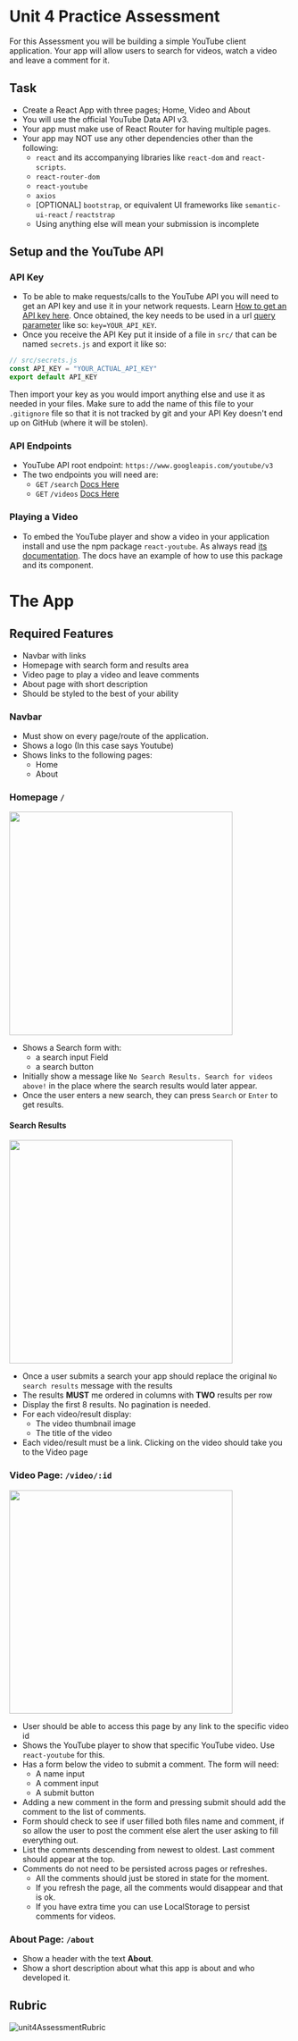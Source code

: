 # Unit 4 Practice Assessment

For this Assessment you will be building a simple YouTube client application. Your app will allow users to search for videos, watch a video and leave a comment for it.

## Task

- Create a React App with three pages; Home, Video and About
- You will use the official YouTube Data API v3. 
- Your app must make use of React Router for having multiple pages. 
- Your app may NOT use any other dependencies other than the following:
  - `react` and its accompanying libraries like `react-dom` and `react-scripts`.
  - `react-router-dom`
  - `react-youtube`
  - `axios`
  - [OPTIONAL] `bootstrap`, or equivalent UI frameworks like `semantic-ui-react` / `reactstrap`
  - Using anything else will mean your submission is incomplete

## Setup and the YouTube API

### API Key
  * To be able to make requests/calls to the YouTube API you will need to get an API key and use it in your network requests. Learn [How to get an API key here](how_to_get_youtube_api_key.md). Once obtained, the key needs to be used in a url [query parameter](https://en.wikipedia.org/wiki/Query_string#Structure) like so: `key=YOUR_API_KEY`. 
  * Once you receive the API Key put it inside of a file in `src/` that can be named `secrets.js` and export it like so:
  ```js
  // src/secrets.js
  const API_KEY = "YOUR_ACTUAL_API_KEY"
  export default API_KEY
  ```
  Then import your key as you would import anything else and use it as needed in your files. Make sure to add the name of this file to your `.gitignore` file so that it is not tracked by git and your API Key doesn't end up on GitHub (where it will be stolen).

### API Endpoints
  * YouTube API root endpoint: `https://www.googleapis.com/youtube/v3`
  * The two endpoints you will need are:
    * `GET` `/search` [Docs Here](https://developers.google.com/youtube/v3/docs/search/list)
    * `GET` `/videos` [Docs Here](https://developers.google.com/youtube/v3/docs/videos/list)

### Playing a Video
  * To embed the YouTube player and show a video in your application install and use the npm package `react-youtube`. As always read [its documentation](https://www.npmjs.com/package/react-youtube). The docs have an example of how to use this package and its component.

# The App

## Required Features
- Navbar with links
- Homepage with search form and results area
- Video page to play a video and leave comments
- About page with short description
- Should be styled to the best of your ability

### Navbar
- Must show on every page/route of the application.
- Shows a logo (In this case says Youtube)
- Shows links to the following pages:
  - Home
  - About


### Homepage `/`

<img src='assets/home-1.png' width='400'>

- Shows a Search form with:
  - a search input Field
  - a search button
- Initially show a message like `No Search Results. Search for videos above!` in the place where the search results would later appear.
- Once the user enters a new search, they can press `Search` or `Enter` to get results. 

#### Search Results

<img src='assets/home-2.png' width='400'>

- Once a user submits a search your app should replace the original `No search results` message with the results
- The results **MUST** me ordered in columns with **TWO** results per row
- Display the first 8 results. No pagination is needed. 
- For each video/result display:
  - The video thumbnail image
  - The title of the video
- Each video/result must be a link. Clicking on the video should take you to the Video page

### Video Page: `/video/:id`

<img src='assets/video.png' width='400'>

- User should be able to access this page by any link to the specific video id
- Shows the YouTube player to show that specific YouTube video. Use `react-youtube` for this.
- Has a form below the video to submit a comment. The form will need:
  - A name input
  - A comment input
  - A submit button
- Adding a new comment in the form and pressing submit should add the comment to the list of comments.
- Form should check to see if user filled both files name and comment, if so allow the user to post the comment else alert the user asking to fill everything out.
- List the comments descending from newest to oldest. Last comment should appear at the top.
- Comments do not need to be persisted across pages or refreshes.
  - All the comments should just be stored in state for the moment.
  - If you refresh the page, all the comments would disappear and that is ok.
  - If you have extra time you can use LocalStorage to persist comments for videos.

### About Page: `/about`

- Show a header with the text **About**.
- Show a short description about what this app is about and who developed it.

## Rubric

![unit4AssessmentRubric](./assets/unit4AssessmentRubric.png)
